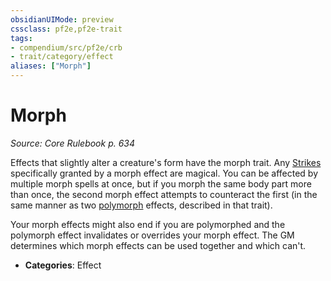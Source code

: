 ```yaml
---
obsidianUIMode: preview
cssclass: pf2e,pf2e-trait
tags:
- compendium/src/pf2e/crb
- trait/category/effect
aliases: ["Morph"]
---
```

# Morph  
*Source: Core Rulebook p. 634*  

Effects that slightly alter a creature's form have the morph trait. Any [Strikes](strike.md) specifically granted by a morph effect are magical. You can be affected by multiple morph spells at once, but if you morph the same body part more than once, the second morph effect attempts to counteract the first (in the same manner as two [polymorph](polymorph.md "Polymorph Effect Trait") effects, described in that trait).

Your morph effects might also end if you are polymorphed and the polymorph effect invalidates or overrides your morph effect. The GM determines which morph effects can be used together and which can't.

- **Categories**: Effect